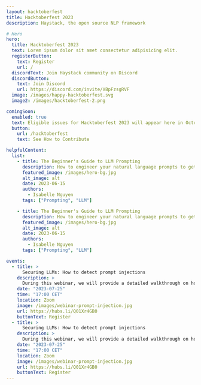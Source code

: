 ```yaml
---
layout: hacktoberfest
title: Hacktoberfest 2023
description: Haystack, the open source NLP framework

# Hero
hero:
  title: Hacktoberfest 2023
  text: Lorem ipsum dolor sit amet consectetur adipisicing elit.
  registerButton:
    text: Register
    url: /
  discordText: Join Haystack community on Discord
  discordButton:
    text: Join Discord
    url: https://discord.com/invite/VBpFzsgRVF
  image: /images/happy-hacktoberfest.svg
  image2: /images/hacktoberfest-2.png

comingSoon:
  enabled: true
  text: Eligible issues for Hacktoberfest 2023 will appear here in October
  button:
    url: /hacktoberfest
    text: See How to Contribute

helpfulContent:
  list:
    - title: The Beginner's Guide to LLM Prompting
      description: How to engineer your natural language prompts to get the best answers from a large language model
      featured_image: /images/hero-bg.jpg
      alt_image: alt
      date: 2023-06-15
      authors:
        - Isabelle Nguyen
      tags: ["Prompting", "LLM"]

    - title: The Beginner's Guide to LLM Prompting
      description: How to engineer your natural language prompts to get the best answers from a large language model
      featured_image: /images/hero-bg.jpg
      alt_image: alt
      date: 2023-06-15
      authors:
        - Isabelle Nguyen
      tags: ["Prompting", "LLM"]

events:
  - title: >
      Securing LLMs: How to detect prompt injections
    description: >
      During this webinar, we will provide a detailed walkthrough on how we curated a dataset and trained a classifier...
    date: "2023-07-25"
    time: "17:00 CET"
    location: Zoom
    image: /images/webinar-prompt-injection.jpg
    url: https://hubs.li/Q01Xr4GB0
    buttonText: Register
  - title: >
      Securing LLMs: How to detect prompt injections
    description: >
      During this webinar, we will provide a detailed walkthrough on how we curated a dataset and trained a classifier...
    date: "2023-07-25"
    time: "17:00 CET"
    location: Zoom
    image: /images/webinar-prompt-injection.jpg
    url: https://hubs.li/Q01Xr4GB0
    buttonText: Register
---
```


